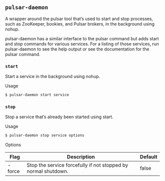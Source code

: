 ## `pulsar-daemon`

A wrapper around the pulsar tool that’s used to start and stop processes, such as ZooKeeper, bookies, and Pulsar
brokers, in the background using nohup.

pulsar-daemon has a similar interface to the pulsar command but adds start and stop commands for various services. For a
listing of those services, run pulsar-daemon to see the help output or see the documentation for the pulsar command.

### `start`

Start a service in the background using nohup.

Usage

```bash
$ pulsar-daemon start service
```

### `stop`

Stop a service that’s already been started using start.

Usage

```bash
$ pulsar-daemon stop service options
```

Options

| Flag   | Description                                                    | Default |
|--------|----------------------------------------------------------------|---------|
| -force | Stop the service forcefully if not stopped by normal shutdown. | false   |
